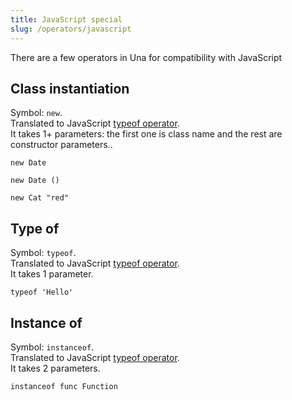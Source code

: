 ```yaml
---
title: JavaScript special
slug: /operators/javascript
---
```


There are a few operators in Una for compatibility with JavaScript

## Class instantiation

Symbol: `new`. <br/>
Translated to JavaScript [typeof operator](https://developer.mozilla.org/en-US/docs/Web/JavaScript/Reference/Operators/new). <br/>
It takes 1+ parameters: the first one is class name and the rest are constructor parameters.. <br/>

```
new Date

new Date ()

new Cat "red"
```

## Type of

Symbol: `typeof`. <br/>
Translated to JavaScript [typeof operator](https://developer.mozilla.org/en-US/docs/Web/JavaScript/Reference/Operators/typeof).<br/>
It takes 1 parameter.

```
typeof 'Hello'
```

## Instance of

Symbol: `instanceof`. <br/>
Translated to JavaScript [typeof operator](https://developer.mozilla.org/en-US/docs/Web/JavaScript/Reference/Operators/instanceof).<br/>
It takes 2 parameters.

```
instanceof func Function
```
